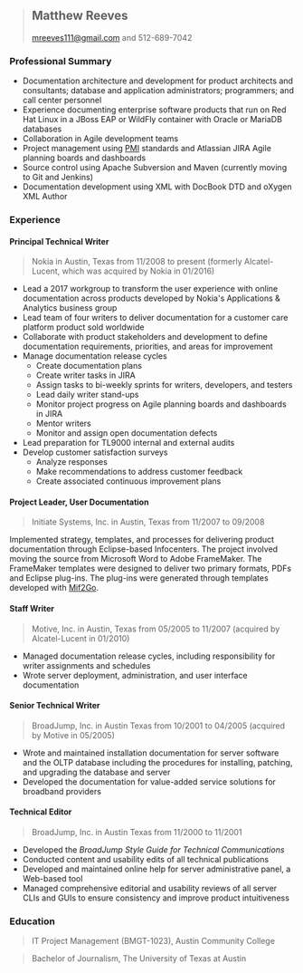> ## **Matthew Reeves**
> mreeves111@gmail.com and 512-689-7042

### Professional Summary
* Documentation architecture and development for product architects and consultants; database and application administrators; programmers; and call center personnel
* Experience documenting enterprise software products that run on Red Hat Linux in a JBoss EAP or WildFly container with Oracle or MariaDB databases
* Collaboration in Agile development teams
* Project management using [PMI](https://www.pmi.org) standards and Atlassian JIRA Agile planning boards and dashboards
* Source control using Apache Subversion and Maven (currently moving to Git and Jenkins)
* Documentation development using XML with DocBook DTD and oXygen XML Author

### Experience

#### Principal Technical Writer

> Nokia in Austin, Texas from 11/2008 to present (formerly Alcatel-Lucent, which was acquired by Nokia in 01/2016)

* Lead a 2017 workgroup to transform the user experience with online documentation across products developed by Nokia's Applications & Analytics business group 
* Lead team of four writers to deliver documentation for a customer care platform product sold worldwide
* Collaborate with product stakeholders and development to define documentation requirements, priorities, and areas for improvement
* Manage documentation release cycles
  * Create documentation plans
  * Create writer tasks in JIRA
  * Assign tasks to bi-weekly sprints for writers, developers, and testers
  * Lead daily writer stand-ups
  * Monitor project progress on Agile planning boards and dashboards in JIRA
  * Mentor writers
  * Monitor and assign open documentation defects
* Lead preparation for TL9000 internal and external audits
* Develop customer satisfaction surveys
  * Analyze responses
  * Make recommendations to address customer feedback
  * Create associated continuous improvement plans

#### Project Leader, User Documentation

> Initiate Systems, Inc. in Austin, Texas from 11/2007 to 09/2008

Implemented strategy, templates, and processes for delivering product documentation through Eclipse-based Infocenters. The project involved moving the source from Microsoft Word to Adobe FrameMaker. The FrameMaker templates were designed to deliver two primary formats, PDFs and Eclipse plug-ins. The plug-ins were generated through templates developed with [Mif2Go](http://mif2go.com). 

#### Staff Writer

> Motive, Inc. in Austin, Texas from 05/2005 to 11/2007 (acquired by Alcatel-Lucent in 01/2010)

* Managed documentation release cycles, including responsibility for writer assignments and schedules 
* Wrote server deployment, administration, and user interface documentation

#### Senior Technical Writer

> BroadJump, Inc. in Austin Texas from 10/2001 to 04/2005 (acquired by Motive in 05/2005)

* Wrote and maintained installation documentation for server software and the OLTP database including the procedures for installing, patching, and upgrading the database and server
* Developed the documentation for value-added service solutions for broadband providers

#### Technical Editor

> BroadJump, Inc. in Austin Texas from 11/2000 to 11/2001

* Developed the _BroadJump Style Guide for Technical Communications_
* Conducted content and usability edits of all technical publications
* Developed and maintained online help for server administrative panel, a Web-based tool
* Managed comprehensive editorial and usability reviews of all server CLIs and GUIs to ensure consistency and improve product intuitiveness

### Education

> IT Project Management (BMGT-1023), Austin Community College

> Bachelor of Journalism, The University of Texas at Austin

